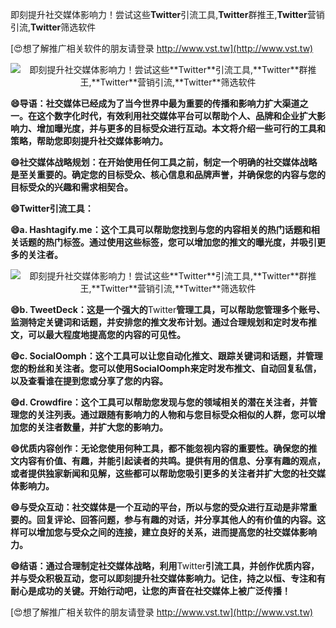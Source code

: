 即刻提升社交媒体影响力！尝试这些**Twitter**引流工具,**Twitter**群推王,**Twitter**营销引流,**Twitter**筛选软件

[😍想了解推广相关软件的朋友请登录 http://www.vst.tw](http://www.vst.tw)

 <center><img src="https://vst.tw/MP4/tuiguang/png/7.png" alt="即刻提升社交媒体影响力！尝试这些**Twitter**引流工具,**Twitter**群推王,**Twitter**营销引流,**Twitter**筛选软件"></center>

**😄导语：社交媒体已经成为了当今世界中最为重要的传播和影响力扩大渠道之一。在这个数字化时代，有效利用社交媒体平台可以帮助个人、品牌和企业扩大影响力、增加曝光度，并与更多的目标受众进行互动。本文将介绍一些可行的工具和策略，帮助您即刻提升社交媒体影响力。**

**😄社交媒体战略规划：在开始使用任何工具之前，制定一个明确的社交媒体战略是至关重要的。确定您的目标受众、核心信息和品牌声誉，并确保您的内容与您的目标受众的兴趣和需求相契合。**

**😄**Twitter**引流工具：**

**😄a. Hashtagify.me：这个工具可以帮助您找到与您的内容相关的热门话题和相关话题的热门标签。通过使用这些标签，您可以增加您的推文的曝光度，并吸引更多的关注者。**

 <center><img src="https://vst.tw/MP4/tuiguang/png/7.png" alt="即刻提升社交媒体影响力！尝试这些**Twitter**引流工具,**Twitter**群推王,**Twitter**营销引流,**Twitter**筛选软件"></center>

**😄b. TweetDeck：这是一个强大的**Twitter**管理工具，可以帮助您管理多个账号、监测特定关键词和话题，并安排您的推文发布计划。通过合理规划和定时发布推文，可以最大程度地提高您的内容的可见性。**

**😄c. SocialOomph：这个工具可以让您自动化推文、跟踪关键词和话题，并管理您的粉丝和关注者。您可以使用SocialOomph来定时发布推文、自动回复私信，以及查看谁在提到您或分享了您的内容。**

**😄d. Crowdfire：这个工具可以帮助您发现与您的领域相关的潜在关注者，并管理您的关注列表。通过跟随有影响力的人物和与您目标受众相似的人群，您可以增加您的关注者数量，并扩大您的影响力。**

**😄优质内容创作：无论您使用何种工具，都不能忽视内容的重要性。确保您的推文内容有价值、有趣，并能引起读者的共鸣。提供有用的信息、分享有趣的观点，或者提供独家新闻和见解，这些都可以帮助您吸引更多的关注者并扩大您的社交媒体影响力。**

**😄与受众互动：社交媒体是一个互动的平台，所以与您的受众进行互动是非常重要的。回复评论、回答问题，参与有趣的对话，并分享其他人的有价值的内容。这样可以增加您与受众之间的连接，建立良好的关系，进而提高您的社交媒体影响力。**

**😄结语：通过合理制定社交媒体战略，利用**Twitter**引流工具，并创作优质内容，并与受众积极互动，您可以即刻提升社交媒体影响力。记住，持之以恒、专注和有耐心是成功的关键。开始行动吧，让您的声音在社交媒体上被广泛传播！**

[😍想了解推广相关软件的朋友请登录 http://www.vst.tw](http://www.vst.tw)



